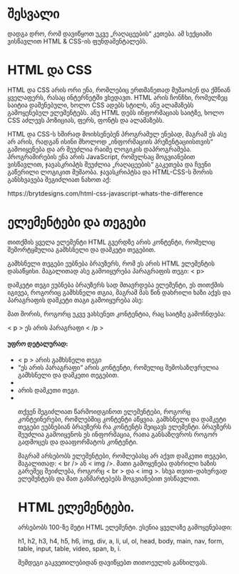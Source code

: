 <h1>შესვალი</h1>
დადგა დრო, რომ დავიწყოთ უკვე „რაღაცეების“ კეთება. ამ სექციაში ვისწავლით HTML & CSS-ის ფუნდამენტალებს.
<h1>HTML და CSS</h1>
<p>HTML და CSS არის ორი ენა, რომლებიც ერთმანეთად მუშაობენ და ქმნიან ყველაფერს, რასაც ინტერნეტში ვხედავთ. HTML არის ჩონჩხი, რომელზეც საიტია დაშენებული, ხოლო CSS ადებს სტილს, ანუ ალამაზებს გამოყენებულ ელემენტებს. ანუ HTML დებს ინფორმაციას საიტზე, ხოლო CSS აძლევს პოზიციას, ფერს, ფონტს და ალამაზებს.</p>
</p>HTML და CSS-ს ხშირად მოიხსენებენ პროგრამულ ენებად, მაგრამ ეს ასე არ არის, რადგან ისინი მხოლოდ „ინფორმაციის პრეზენტაციისთვის“ გამოიყენება და არ შეუძლია რაიმე ლოგიკის დაპროგრამება. პროგრამირების ენა არის JavaScript, რომელსაც მოგვიანებით ვისწავლით, ჯავასკრიპტს შეუძლია „რაღაცეების“ გაკეთება და ჩვენი გაწერილი ლოგიკით მუშაობა. ჯავასკრიპტსა და HTML-CSS-ს შორის განსხვავება შეგიძლიათ ნახოთ აქ: </p>https://brytdesigns.com/html-css-javascript-whats-the-difference

<h1>ელემენტები და თეგები</h1>
<p>თითქმის ყველა ელემენტი HTML გვერდზე არის კონტენტი, რომელიც შემორტყმულია გამხსნელი და დამკეტი თეგებით.</p>
<p>გამხსნელი თეგები ეუბნება ბრაუზერს, რომ ეს არის HTML ელემენტის დასაწყისი. მაგალითად ასე გამოიყურება პარაგრაფის თეგი: < p> </p>
<p>დამკეტი თეგი ეუბნება ბრაუზერს სად მთავრდება ელემენტი, ეს თითქმის იგივეა, როგორიც გამხსნელი თგია, მაგრამ მას წინ დახრილი ხაზი აქვს და პარაგრაფის დამკეტი თაგი გამოიყურება ასე: </ p > </p>
<p>მათ შორის, როგორც უკვე ვახსენეთ კონტენტია, რაც საიტზე გამოჩნდება:</p>
<p>< p > ეს არის პარაგრაფი < /p ></p>
<h4>უფრო დეტალურად:</h4>
<ul>
    <li>< p > არის გამხსნელი თეგი</li>
    <li>“ეს არის პარაგრაფი“ არის კონტენტი, რომელიც შემოსაზღვრულია გამხსნელი და დამკეთი თეგებით.<li>
    <li></ p > არის დამკეთი თეგი.<li>
</li>
<p>თქვენ შეგიძლიათ წარმოიდგინოთ ელემენტები, როგორც კონტეინერები, რომლებშიც კონტენტი აწყვია. გამხსნელი და დამკეტი თეგები ეუბნებიან ბრაუზერს რა კონტენტს შეიცავს ელემენტი. ბრაუზერს შეუძლია გამოიყენოს ეს ინფორმაცია, რათა განსაზღვროს როგორ გადმოცეს და დააფორმატოს კონტენტი.</p>
<p>მაგრამ არსებობს ელემენტები, რომლებასც არ აქვთ დამკეთი თეგები, მაგალითად: < br /> ან < img />. მათი გამოყენება დახრილი ხაზის გარეშეც შეიძლება, როგორც < br > და < img >. სხვა თვით-დახურვად ელემენტებს და მათ განმარტებებს მოგვიანებით ვისწავლით.</p>
<h1>HTML ელემენტები.</h1>
<p>არსებობს 100-ზე მეტი HTML ელემენტი. ესენია ყველაზე გამოყენებადი:</p>
<p>h1, h2, h3, h4, h5, h6, img, div, a, li, ul, ol, head, body, main, nav, form, table, input, table, video, span, b, i.</p>
<p>შემდეგი გაკვეთილებიდან დავიწყებთ თითოეულის განხილვას.</p>

